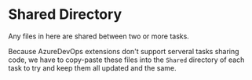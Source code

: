 # Shared Directory

Any files in here are shared between two or more tasks.

Because AzureDevOps extensions don't support serveral tasks sharing code, we have to copy-paste these files into the `Shared` directory of each task to try and keep them all updated and the same.